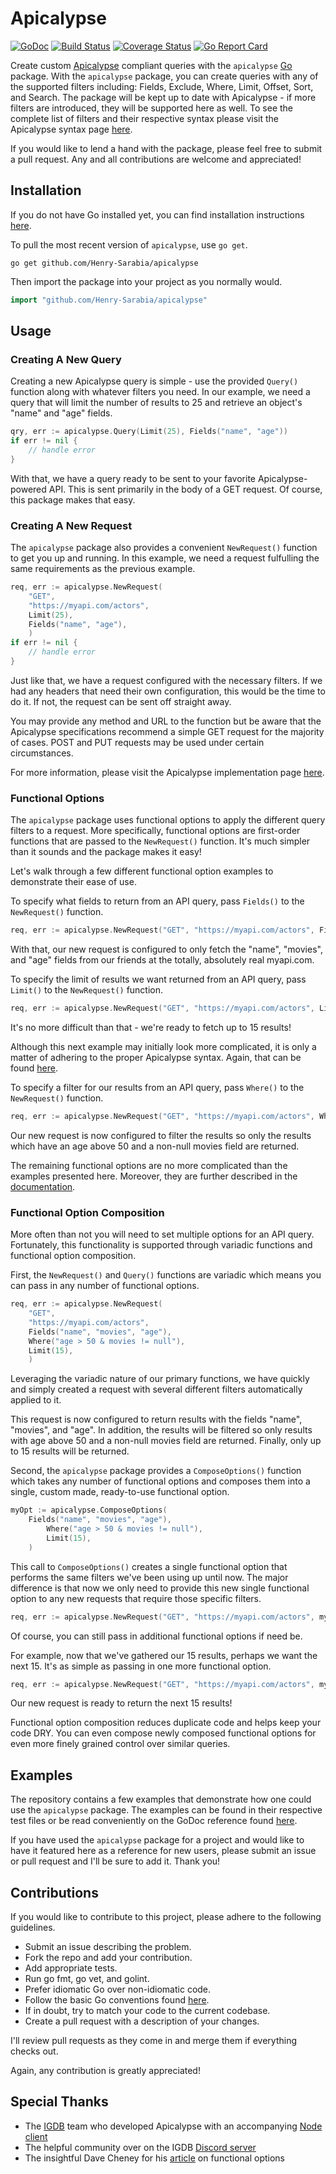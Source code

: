 # Apicalypse

[![GoDoc](https://godoc.org/github.com/Henry-Sarabia/apicalypse?status.svg)](https://godoc.org/github.com/Henry-Sarabia/apicalypse) [![Build Status](https://travis-ci.com/Henry-Sarabia/apicalypse.svg?branch=master)](https://travis-ci.com/Henry-Sarabia/apicalypse) [![Coverage Status](https://coveralls.io/repos/github/Henry-Sarabia/apicalypse/badge.svg?branch=master)](https://coveralls.io/github/Henry-Sarabia/apicalypse?branch=master) [![Go Report Card](https://goreportcard.com/badge/github.com/henry-sarabia/apicalypse)](https://goreportcard.com/report/github.com/henry-sarabia/apicalypse)

Create custom [Apicalypse](https://apicalypse.io/) compliant queries with the `apicalypse`
[Go](https://golang.org/) package. With the `apicalypse` package, you can create queries with
any of the supported filters including: Fields, Exclude, Where, Limit, Offset, Sort, and Search. 
The package will be kept up to date with Apicalypse - if more filters are introduced, they will
be supported here as well. To see the complete list of filters and their respective syntax please
visit the Apicalypse syntax page [here](https://apicalypse.io/syntax/).

If you would like to lend a hand with the package, please feel free to submit a pull request.
Any and all contributions are welcome and appreciated!

## Installation

If you do not have Go installed yet, you can find installation instructions 
[here](https://golang.org/doc/install).

To pull the most recent version of `apicalypse`, use `go get`.

```
go get github.com/Henry-Sarabia/apicalypse
```

Then import the package into your project as you normally would.

```go
import "github.com/Henry-Sarabia/apicalypse"
```

## Usage

### Creating A New Query

Creating a new Apicalypse query is simple - use the provided `Query()` function along with whatever
filters you need. In our example, we need a query that will limit the number of results to 25
and retrieve an object's "name" and "age" fields.

```go
qry, err := apicalypse.Query(Limit(25), Fields("name", "age"))
if err != nil {
	// handle error
}
```

With that, we have a query ready to be sent to your favorite Apicalypse-powered API. This is sent
primarily in the body of a GET request. Of course, this package makes that easy.

### Creating A New Request

The `apicalypse` package also provides a convenient `NewRequest()` function to get you up and 
running. In this example, we need a request fulfulling the same requirements as the previous 
example.

```go
req, err := apicalypse.NewRequest(
	"GET", 
	"https://myapi.com/actors", 
	Limit(25), 
	Fields("name", "age"),
	)
if err != nil {
	// handle error
}
```

Just like that, we have a request configured with the necessary filters. If we had any headers 
that need their own configuration, this would be the time to do it. If not, the request can be sent
off straight away.

You may provide any method and URL to the function but be aware that the Apicalypse specifications
recommend a simple GET request for the majority of cases. POST and PUT requests may be used
under certain circumstances.

For more information, please visit the Apicalypse implementation
page [here](https://apicalypse.io/implementation/).

### Functional Options

The `apicalypse` package uses functional options to apply the different query filters to
a request. More specifically, functional options are first-order functions that are passed 
to the `NewRequest()` function. It's much simpler than it sounds and the package makes it
easy!

Let's walk through a few different functional option examples to demonstrate their
ease of use.

To specify what fields to return from an API query, pass `Fields()` to the `NewRequest()`
function.
```go
req, err := apicalypse.NewRequest("GET", "https://myapi.com/actors", Fields("name", "movies", "age"))
```
With that, our new request is configured to only fetch the "name", "movies", and "age" fields
from our friends at the totally, absolutely real myapi.com.

To specify the limit of results we want returned from an API query, pass `Limit()` to the `NewRequest()`
function.
```go
req, err := apicalypse.NewRequest("GET", "https://myapi.com/actors", Limit(15))
```
It's no more difficult than that - we're ready to fetch up to 15 results!

Although this next example may initially look more complicated, it is only a matter of adhering
to the proper Apicalypse syntax. Again, that can be found [here](https://apicalypse.io/syntax/).

To specify a filter for our results from an API query, pass `Where()` to the `NewRequest()`
function.
```go
req, err := apicalypse.NewRequest("GET", "https://myapi.com/actors", Where("age > 50 & movies != null"))
```
Our new request is now configured to filter the results so only the results which have an
age above 50 and a non-null movies field are returned.

The remaining functional options are no more complicated than the examples presented here.
Moreover, they are further described in the [documentation](https://godoc.org/github.com/Henry-Sarabia/apicalypse#Option).

### Functional Option Composition

More often than not you will need to set multiple options for an API query.
Fortunately, this functionality is supported through variadic functions and
functional option composition.

First, the `NewRequest()` and `Query()` functions are variadic which means you can pass in any 
number of functional options.
```go
req, err := apicalypse.NewRequest(
	"GET",
	"https://myapi.com/actors",
	Fields("name", "movies", "age"),
	Where("age > 50 & movies != null"),
	Limit(15),
	)
```
Leveraging the variadic nature of our primary functions, we have quickly and simply
created a request with several different filters automatically applied to it.

This request is now configured to return results with the fields "name", "movies", and "age".
In addition, the results will be filtered so only results with age above 50 and a non-null 
movies field are returned. Finally, only up to 15 results will be returned.

Second, the `apicalypse` package provides a `ComposeOptions()` function which takes any number
of functional options and composes them into a single, custom made, ready-to-use functional option.
```go
myOpt := apicalypse.ComposeOptions(
	Fields("name", "movies", "age"),
        Where("age > 50 & movies != null"),
        Limit(15),
	)
```
This call to `ComposeOptions()` creates a single functional option that performs the same
filters we've been using up until now. The major difference is that now we only need to provide
this new single functional option to any new requests that require those specific filters.
```go
req, err := apicalypse.NewRequest("GET", "https://myapi.com/actors", myOpt)
```
Of course, you can still pass in additional functional options if need be.

For example, now that we've gathered our 15 results, perhaps we want the next 15. It's as simple
as passing in one more functional option.
```go
req, err := apicalypse.NewRequest("GET", "https://myapi.com/actors", myOpt, Offset(15))
```
Our new request is ready to return the next 15 results!

Functional option composition reduces duplicate code and helps keep your code
DRY. You can even compose newly composed functional options for even more
finely grained control over similar queries.

## Examples

The repository contains a few examples that demonstrate how one could use the `apicalypse`
package. The examples can be found in their respective test files or be read conveniently on the
GoDoc reference found [here](https://godoc.org/github.com/Henry-Sarabia/apicalypse#pkg-examples).

If you have used the `apicalypse` package for a project and would like to have it featured
here as a reference for new users, please submit an issue or pull request and I'll be sure to
add it. Thank you!

## Contributions

If you would like to contribute to this project, please adhere to the following
guidelines.

* Submit an issue describing the problem.
* Fork the repo and add your contribution.
* Add appropriate tests.
* Run go fmt, go vet, and golint.
* Prefer idiomatic Go over non-idiomatic code.
* Follow the basic Go conventions found [here](https://github.com/golang/go/wiki/CodeReviewComments).
* If in doubt, try to match your code to the current codebase.
* Create a pull request with a description of your changes.

I'll review pull requests as they come in and merge them if everything checks out.

Again, any contribution is greatly appreciated!

## Special Thanks

* The [IGDB](https://github.com/igdb) team who developed Apicalypse with an accompanying [Node client](https://github.com/igdb/node-apicalypse)
* The helpful community over on the IGDB [Discord server](https://discord.gg/pXn8Jh9) 
* The insightful Dave Cheney for his [article](https://dave.cheney.net/2014/10/17/functional-options-for-friendly-apis)
on functional options